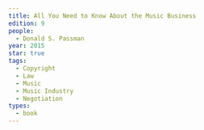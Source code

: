 ```yaml
---
title: All You Need to Know About the Music Business
edition: 9
people:
  - Donald S. Passman
year: 2015
star: true
tags:
  - Copyright
  - Law
  - Music
  - Music Industry
  - Negotiation
types:
  - book
---
```


